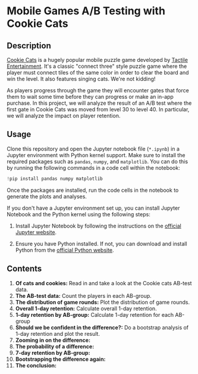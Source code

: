 # Mobile Games A/B Testing with Cookie Cats
## Description 
[Cookie Cats](https://www.facebook.com/cookiecatsgame) is a hugely popular mobile puzzle game developed by [Tactile Entertainment](https://tactilegames.com/). It's a classic "connect three" style puzzle game where the player must connect tiles of the same color in order to clear the board and win the level. It also features singing cats. We're not kidding!

As players progress through the game they will encounter gates that force them to wait some time before they can progress or make an in-app purchase. In this project, we will analyze the result of an A/B test where the first gate in Cookie Cats was moved from level 30 to level 40. In particular, we will analyze the impact on player retention.
## Usage
Clone this repository and open the Jupyter notebook file (`*.ipynb`) in a Jupyter environment with Python kernel support. Make sure to install the required packages such as `pandas`, `numpy`, and `matplotlib`. You can do this by running the following commands in a code cell within the notebook:
```python
!pip install pandas numpy matplotlib
```
Once the packages are installed, run the code cells in the notebook to generate the plots and analyses.

If you don't have a Jupyter environment set up, you can install Jupyter Notebook and the Python kernel using the following steps:

1. Install Jupyter Notebook by following the instructions on the [official Jupyter website](https://jupyter.org/install).

2. Ensure you have Python installed. If not, you can download and install Python from the [official Python website](https://www.python.org/downloads/).
## Contents
1. **Of cats and cookies:** Read in and take a look at the Cookie cats AB-test data.
2. **The AB-test data:** Count the players in each AB-group.
3. **The distribution of game rounds:** Plot the distribution of game rounds.
4. **Overall 1-day retention:** Calculate overall 1-day retention.
5. **1-day retention by AB-group:** Calculate 1-day retention for each AB-group
6. **Should we be confident in the difference?:** Do a bootstrap analysis of 1-day retention and plot the result.
7. **Zooming in on the difference:**
8. **The probability of a difference:**
9. **7-day retention by AB-group:**
10. **Bootstrapping the difference again:**
11. **The conclusion:**
